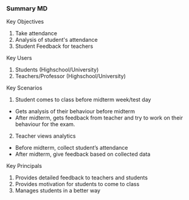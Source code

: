 ### Summary MD

Key Objectives
1)	Take attendance
2)	Analysis of student's attendance
3)	Student Feedback for teachers

Key Users
1)	Students (Highschool/University)
2)	Teachers/Professor (Highschool/University)

Key Scenarios
1)	Student comes to class before midterm week/test day
-	Gets analysis of their behaviour before midterm
-	After midterm, gets feedback from teacher and try to work on their behaviour for the exam.
2)	Teacher views analytics
-	Before midterm, collect student’s attendance
-	After midterm, give feedback based on collected data

Key Principals
1)	Provides detailed feedback to teachers and students
2)	Provides motivation for students to come to class
3)	Manages students in a better way
